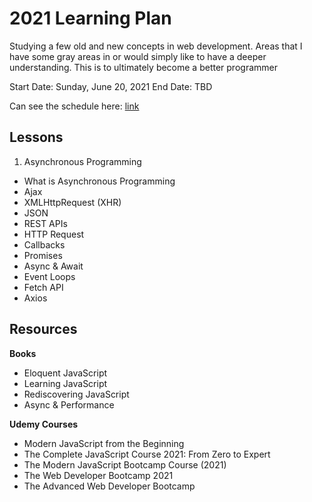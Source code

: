 # 2021 Learning Plan
Studying a few old and new concepts in web development. Areas that I have some gray areas in or would simply like to have a deeper understanding. This is to ultimately become a better programmer 

Start Date: Sunday, June 20, 2021
End Date: TBD

Can see the schedule here: [link](https://docs.google.com/spreadsheets/d/1Es0TMcrZnGCd8xHiMxAf3tdRBpYJNyIdxD2WhhGlMTU/edit?usp=sharing)

## Lessons
1. Asynchronous Programming
  - What is Asynchronous Programming
  - Ajax
  - XMLHttpRequest (XHR)
  - JSON
  - REST APIs 
  - HTTP Request
  - Callbacks
  - Promises
  - Async & Await
  - Event Loops
  - Fetch API
  - Axios

## Resources
**Books**
- Eloquent JavaScript
- Learning JavaScript
- Rediscovering JavaScript
- Async & Performance

**Udemy Courses**
- Modern JavaScript from the Beginning
- The Complete JavaScript Course 2021: From Zero to Expert
- The Modern JavaScript Bootcamp Course (2021)
- The Web Developer Bootcamp 2021
- The Advanced Web Developer Bootcamp

